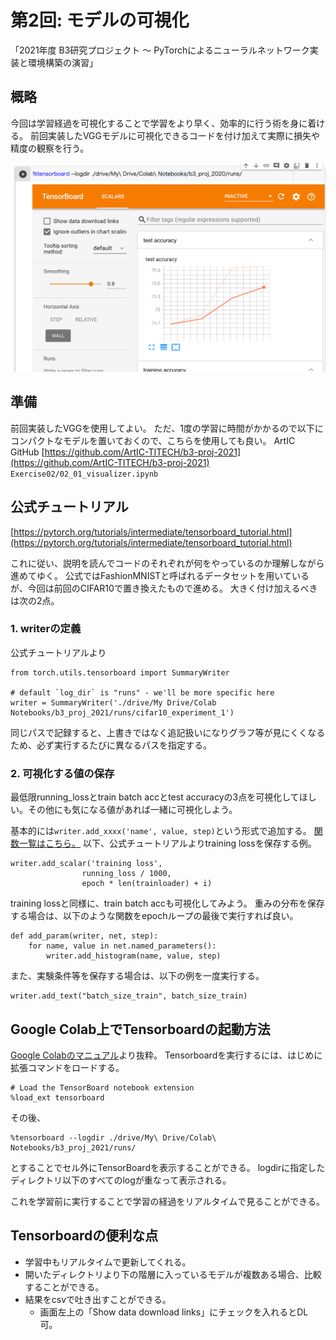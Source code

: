 第2回: モデルの可視化
==

「2021年度 B3研究プロジェクト 〜 PyTorchによるニューラルネットワーク実装と環境構築の演習」

## 概略
今回は学習経過を可視化することで学習をより早く、効率的に行う術を身に着ける。
前回実装したVGGモデルに可視化できるコードを付け加えて実際に損失や精度の観察を行う。

![image.png](./fig/02_tensorboard.png)


## 準備
前回実装したVGGを使用してよい。
ただ、1度の学習に時間がかかるので以下にコンパクトなモデルを置いておくので、こちらを使用しても良い。
ArtIC GitHub [https://github.com/ArtIC-TITECH/b3-proj-2021](https://github.com/ArtIC-TITECH/b3-proj-2021)  `Exercise02/02_01_visualizer.ipynb`

## 公式チュートリアル
[https://pytorch.org/tutorials/intermediate/tensorboard_tutorial.html](https://pytorch.org/tutorials/intermediate/tensorboard_tutorial.html)

これに従い、説明を読んでコードのそれぞれが何をやっているのか理解しながら進めてゆく。
公式ではFashionMNISTと呼ばれるデータセットを用いているが、今回は前回のCIFAR10で置き換えたもので進める。
大きく付け加えるべきは次の2点。

### 1. writerの定義

公式チュートリアルより
```python:
from torch.utils.tensorboard import SummaryWriter

# default `log_dir` is "runs" - we'll be more specific here
writer = SummaryWriter('./drive/My Drive/Colab Notebooks/b3_proj_2021/runs/cifar10_experiment_1')
```
同じパスで記録すると、上書きではなく追記扱いになりグラフ等が見にくくなるため、必ず実行するたびに異なるパスを指定する。

### 2. 可視化する値の保存

最低限running_lossとtrain batch accとtest accuracyの3点を可視化してほしい。その他にも気になる値があれば一緒に可視化しよう。


基本的には`writer.add_xxxx('name', value, step)`という形式で追加する。
[関数一覧はこちら。](https://pytorch.org/docs/stable/tensorboard.html)
以下、公式チュートリアルよりtraining lossを保存する例。
```python:
writer.add_scalar('training loss',
                running_loss / 1000,
                epoch * len(trainloader) + i)
```
training lossと同様に、train batch accも可視化してみよう。
重みの分布を保存する場合は、以下のような関数をepochループの最後で実行すれば良い。
```python:
def add_param(writer, net, step):
    for name, value in net.named_parameters():
        writer.add_histogram(name, value, step)
```

また、実験条件等を保存する場合は、以下の例を一度実行する。
```python:
writer.add_text("batch_size_train", batch_size_train)
```

## Google Colab上でTensorboardの起動方法

[Google Colabのマニュアル](https://colab.research.google.com/github/tensorflow/tensorboard/blob/master/docs/tensorboard_in_notebooks.ipynb#scrollTo=8p3Tbx8cWEFA)より抜粋。
Tensorboardを実行するには、はじめに拡張コマンドをロードする。
```
# Load the TensorBoard notebook extension
%load_ext tensorboard
```
その後、
```
%tensorboard --logdir ./drive/My\ Drive/Colab\ Notebooks/b3_proj_2021/runs/
```
とすることでセル外にTensorBoardを表示することができる。
logdirに指定したディレクトリ以下のすべてのlogが重なって表示される。

これを学習前に実行することで学習の経過をリアルタイムで見ることができる。

## Tensorboardの便利な点
- 学習中もリアルタイムで更新してくれる。
- 開いたディレクトリより下の階層に入っているモデルが複数ある場合、比較することができる。
- 結果をcsvで吐き出すことができる。
     -  画面左上の「Show data download links」にチェックを入れるとDL可。


